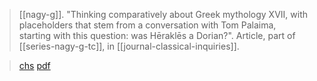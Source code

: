 > [[nagy-g]]. "Thinking comparatively about Greek mythology XVII, with placeholders that stem from a conversation with Tom Palaima, starting with this question: was Hēraklēs a Dorian?". Article, part of [[series-nagy-g-tc]], in [[journal-classical-inquiries]].

> [chs](https://classical-inquiries.chs.harvard.edu/thinking-comparatively-about-greek-mythology-xvii-with-placeholders-that-stem-from-a-conversation-with-tom-palaima-starting-with-this-question-was-herakles-a-dorian/)
> [pdf](a/nagy-g-tc-17.pdf)